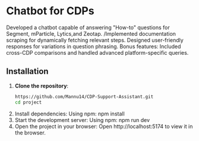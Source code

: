 # Chatbot for CDPs

Developed a chatbot capable of answering "How-to" questions for Segment, mParticle, Lytics,and Zeotap.
/Implemented documentation scraping for dynamically fetching relevant steps.
Designed user-friendly responses for variations in question phrasing.
Bonus features: Included cross-CDP comparisons and handled advanced platform-specific queries.

## Installation

1. **Clone the repository**:
   ```sh
   https://github.com/Mannu14/CDP-Support-Assistant.git
   cd project
2. Install dependencies: Using npm:
   npm install
3. Start the development server: Using npm:
   npm run dev
4. Open the project in your browser:
   Open http://localhost:5174 to view it in the browser.
